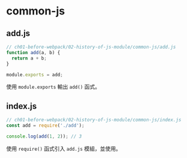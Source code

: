 # common-js

## add.js

```js
// ch01-before-webpack/02-history-of-js-module/common-js/add.js
function add(a, b) {
  return a + b;
}

module.exports = add;
```

使用 `module.exports` 輸出 `add()` 函式。

## index.js

```js
// ch01-before-webpack/02-history-of-js-module/common-js/index.js
const add = require('./add');

console.log(add(1, 2)); // 3
```

使用 `require()` 函式引入 `add.js` 模組，並使用。
